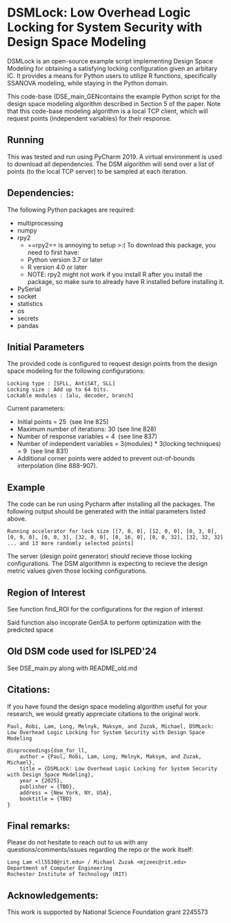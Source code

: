 # DSMLock: Low Overhead Logic Locking for System Security with Design Space Modeling 
DSMLock is an open-source example script implementing Design Space Modeling for obtaining a satisfying locking configuration given an arbitary IC. It provides a means for Python users to utilize R functions, specifically SSANOVA modeling, while staying in the Python domain. 

This code-base (DSE_main_GENcontains the example Python script for the design space modeling algorithm described in Section 5 of the paper. Note that this code-base modeling algorithm is a local TCP client, which will request points (independent variables) for their response. 
## Running 
This was tested and run using PyCharm 2019. A virtual environment is used to download all dependencies. The DSM algorithm will send over a list of points (to the local TCP server) to be sampled at each iteration. 
## Dependencies: 
The following Python packages are required: 
* multiprocessing
* numpy
* rpy2
  * ==rpy2== is annoying to setup >:( To download this package, you need to first have:
  * Python version 3.7 or later
  * R version 4.0 or later
  * NOTE: rpy2 might not work if you install R after you install the package, so make sure to already have R installed before installing it.
* PySerial
* socket
* statistics
* os
* secrets
* pandas
## Initial Parameters 
The provided code is configured to request design points from the design space modeling for the following configurations: 

    Locking type : [SFLL, AntiSAT, SLL]  
    Locking size : Add up to 64 bits. 
    Lockable modules : [alu, decoder, branch] 
    
Current parameters: 
* Initial points = 25  (see line 825) 
* Maximum number of iterations: 30 (see line 828) 
* Number of response variables = 4  (see line 837) 
* Number of independent variables = 3(modules) * 3(locking techniques) = 9  (see line 831) 
* Additional corner points were added to prevent out-of-bounds interpolation (line 888-907).

## Example 
The code can be run using Pycharm after installing all the packages. The following output should be generated with the initial parameters listed above. 

    Running accelerator for lock size [[7, 0, 0], [12, 0, 0], [0, 3, 0], [0, 9, 0], [0, 0, 3], [32, 0, 0], [0, 16, 0], [0, 0, 32], [32, 32, 32] ... and 13 more randomly selected points]

The server (design point generator) should recieve those locking configurations. The DSM algorithmn is expecting to recieve the design metric values given those locking configurations. 
  
## Region of Interest 
See function find_ROI for the configurations for the region of interest  

Said function also incoprate GenSA to perform optimization with the predicted space 

## Old DSM code used for ISLPED'24 
See DSE_main.py along with README_old.md 

## Citations:
If you have found the design space modeling algorithm useful for your research, we would greatly appreciate citations to the original work. 

    Paul, Robi, Lam, Long, Melnyk, Maksym, and Zuzak, Michael, DSMLock: Low Overhead Logic Locking for System Security with Design Space Modeling 
    
    @inproceedings{dsm_for_ll,
        author = {Paul, Robi, Lam, Long, Melnyk, Maksym, and Zuzak, Michael},
        title = {DSMLock: Low Overhead Logic Locking for System Security with Design Space Modeling},
        year = {2025},
        publisher = {TBD},
        address = {New York, NY, USA},
        booktitle = {TBD}
    }
## Final remarks:
Please do not hesitate to reach out to us with any questions/comments/issues regarding the repo or the work itself:  

    Long Lam <ll5530@rit.edu> / Michael Zuzak <mjzeec@rit.edu>  
    Department of Computer Engineering    
    Rochester Institute of Technology (RIT) 
    
## Acknowledgements:
This work is supported by National Science Foundation grant 2245573
 
